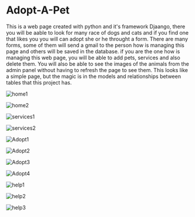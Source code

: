 # Adopt-A-Pet

This is a web page created with python and it's framework Djaango, there you will be aable to look for many race of dogs and cats and if you find one that likes you you will can adopt she or he throught a form.
There are many forms, some of them will send a gmail to the person how is managing this page and others will be saved in the database.
if you are the one how is managing this web page, you will be able to add pets, services and also delete them. You will also be able to see the images of the animals from the admin panel without having to refresh the page to see them.
This looks like a simple page, but the magic is in the models and relationships between tables that this project has.

![home1](https://user-images.githubusercontent.com/107286072/217701613-f7f00811-c7ae-483b-8249-6c75c7d67398.png)

![home2](https://user-images.githubusercontent.com/107286072/217701620-9f8b2f22-f6c1-4fdd-8e31-63bba9c63001.png)

![services1](https://user-images.githubusercontent.com/107286072/217701621-04b13618-9ad0-4d10-8d11-d9b7b0ab73d3.png)

![services2](https://user-images.githubusercontent.com/107286072/217701627-ffadc809-8c12-48aa-a15d-62e9f7545930.png)

![Adopt1](https://user-images.githubusercontent.com/107286072/217701589-0f704afd-c37f-4fda-bbe8-74dd536c6826.png)

![Adopt2](https://user-images.githubusercontent.com/107286072/217701592-064977b1-cab0-446e-a445-d877707f2010.png)

![Adopt3](https://user-images.githubusercontent.com/107286072/217701595-1cf7d4a3-abb1-4688-8d2e-6c0a3dafc618.png)

![Adopt4](https://user-images.githubusercontent.com/107286072/217701598-6363168a-6811-4416-b45a-1bf99431c57a.png)

![help1](https://user-images.githubusercontent.com/107286072/217701601-a6597baa-e4ca-4477-8d67-4910f586b29f.png)

![help2](https://user-images.githubusercontent.com/107286072/217701605-0582a716-dac7-426b-906b-f35d699edcff.png)

![help3](https://user-images.githubusercontent.com/107286072/217701612-65963981-c965-4f01-91d1-4e787261d81a.png)




